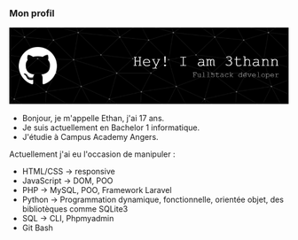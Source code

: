 ### Mon profil

![Header](GitHub_Header.png)

* Bonjour, je m'appelle Ethan, j'ai 17 ans.
* Je suis actuellement en Bachelor 1 informatique.
* J'étudie à Campus Academy Angers.


Actuellement j'ai eu l'occasion de manipuler :
 * HTML/CSS -> responsive
 * JavaScript -> DOM, POO
 * PHP -> MySQL, POO, Framework Laravel
 * Python -> Programmation dynamique, fonctionnelle, orientée objet, des bibliotèques comme SQLite3
 * SQL -> CLI, Phpmyadmin
 * Git Bash
